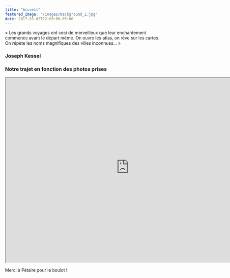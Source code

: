 ```yaml
---
title: "Accueil"
featured_image: '/images/background_2.jpg'
date: 2017-03-02T12:00:00-05:00
---
```



« Les grands voyages ont ceci de merveilleux que leur enchantement commence avant le départ même. On ouvre les atlas, on rêve sur les cartes. On répète les noms magnifiques des villes inconnues… »

### Joseph Kessel

  

### Notre trajet en fonction des photos prises

<iframe src="https://search-gwapvp-6cahu75wy5ouq4rty3emqen3lu.eu-west-1.es.amazonaws.com/_plugin/kibana/app/kibana#/visualize/edit/ec824390-763e-11e8-9438-5d43ecb1d930?embed=true&_g=(refreshInterval%3A(display%3A'45%20seconds'%2Cpause%3A!f%2Csection%3A1%2Cvalue%3A45000)%2Ctime%3A(from%3Anow-90d%2Cmode%3Aquick%2Cto%3Anow))" height="600" width="800"></iframe>

Merci à Pétaire pour le boulot !